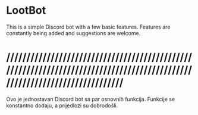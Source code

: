 # LootBot

This is a simple Discord bot with a few basic features. Features are constantly being added and suggestions are welcome.

# /////////////////////////////////////////////////////////////////////////////////////////////////////////////////////////

Ovo je jednostavan Discord bot sa par osnovnih funkcija. Funkcije se konstantno dodaju, a prijedlozi su dobrodošli.
